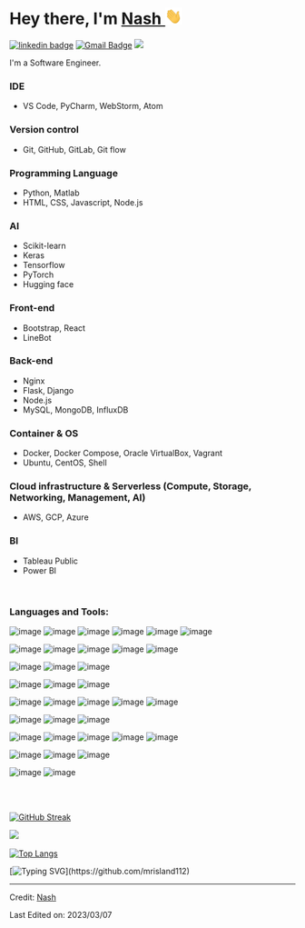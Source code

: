 <!-- ### Hi there 👋 -->

<!--
**mrisland112/mrisland112** is a ✨ _special_ ✨ repository because its `README.md` (this file) appears on your GitHub profile.

Here are some ideas to get you started:

- 🔭 I’m currently working on ...
- 🌱 I’m currently learning ...
- 👯 I’m looking to collaborate on ...
- 🤔 I’m looking for help with ...
- 💬 Ask me about ...
- 📫 How to reach me: ...
- 😄 Pronouns: ...
- ⚡ Fun fact: ...
-->

<h1>Hey there, I'm <a  href="https://github.com/mrisland112">Nash </a> <img  src="https://raw.githubusercontent.com/ABSphreak/ABSphreak/master/gifs/Hi.gif" width="30px"></h1>

[![linkedin badge](https://img.shields.io/badge/Nash-30302f?style=flat&logo=linkedin)](https://www.linkedin.com/in/nash-x-4229b7227/)
[![Gmail Badge](https://img.shields.io/badge/nash.ncku@gmail.com-30302f?style=flat&logo=Gmail&logoColor=red)](mailto:nash.ncku@gmail.com)
<img src="https://komarev.com/ghpvc/?username=mrisland11&style=plastic" />

I'm a Software Engineer. <br>
<!-- <img align='right' src="http://cdn.lowgif.com/small/9cb12f51dffbaaa6-character-typing-by-vincent-mokuenko-dribbble.gif" width="250" height="210"> -->

### IDE
- VS Code, PyCharm, WebStorm, Atom


### Version control
- Git, GitHub, GitLab, Git flow

### Programming Language
- Python, Matlab
- HTML, CSS, Javascript, Node.js

### AI
- Scikit-learn
- Keras
- Tensorflow
- PyTorch
- Hugging face

### Front-end
- Bootstrap, React
- LineBot

### Back-end
- Nginx
- Flask, Django
- Node.js
- MySQL, MongoDB, InfluxDB

### Container & OS
- Docker, Docker Compose, Oracle VirtualBox, Vagrant
- Ubuntu, CentOS, Shell

### Cloud infrastructure & Serverless (Compute, Storage, Networking, Management, AI)
- AWS, GCP, Azure

### BI
- Tableau Public
- Power BI

<br>

<h3 align="left">Languages and Tools:</h3>
<p align="left"> 
<!--   <img src="https://img.icons8.com/color/48/4a90e2/c-programming.png"/>
  <img src="https://img.icons8.com/color/48/4a90e2/c-plus-plus-logo.png"/> -->
  
![image](https://github.com/mrisland112/intro/assets/28065019/b0fc0c41-86c3-486d-b9fb-7db05fc6b747)
![image](https://github.com/mrisland112/intro/assets/28065019/b2d3515c-d048-4d02-a80f-ae703cbff181)
![image](https://github.com/mrisland112/intro/assets/28065019/4574edf4-c2a4-48a7-9182-379036b56069)
![image](https://github.com/mrisland112/intro/assets/28065019/503f6626-059d-409e-83a9-54b7925c0809)
![image](https://github.com/mrisland112/intro/assets/28065019/2ffd65bd-ffcd-46bc-be59-37518c309c44)
![image](https://github.com/mrisland112/intro/assets/28065019/8e923ee3-8d33-4edc-9675-c3b5bb34f9d6)



![image](https://github.com/mrisland112/intro/assets/28065019/c119d655-1e8c-4fca-a083-28c849612940)
![image](https://github.com/mrisland112/intro/assets/28065019/a437dfde-31f6-4196-a1fa-14feec7541da)
![image](https://github.com/mrisland112/intro/assets/28065019/e0218f84-9acc-4192-942a-6be47504ad93)
![image](https://github.com/mrisland112/intro/assets/28065019/9057c192-3250-4938-9411-a380523a9670)
![image](https://github.com/mrisland112/intro/assets/28065019/02d5bc7c-2658-4254-8e7c-692b1d186718)

![image](https://github.com/mrisland112/intro/assets/28065019/0db3522e-b273-439a-b25e-8812c1981493)
![image](https://github.com/mrisland112/intro/assets/28065019/2cc1f903-d462-4293-866b-a223f9e06a7b)
![image](https://github.com/mrisland112/intro/assets/28065019/f5bc174c-b1a3-439c-8599-a3b8f62a7aaf)

![image](https://github.com/mrisland112/intro/assets/28065019/1c320805-89fa-487b-abbc-0d7ccb49bd85)
![image](https://github.com/mrisland112/intro/assets/28065019/b906d03b-f329-4faf-815b-daad9211396d)
![image](https://github.com/mrisland112/intro/assets/28065019/6cbe2dff-9ea9-4ee8-9c06-f50c1f6c5728)

![image](https://github.com/mrisland112/intro/assets/28065019/6cd0aa71-12b1-42a8-b8e7-93b994f2a67a)
![image](https://github.com/mrisland112/intro/assets/28065019/ad963661-20ee-4262-bf48-9e072170afe4)
![image](https://github.com/mrisland112/intro/assets/28065019/df2b1b2b-cdbd-4ce9-8b6c-afd38fe51393)
![image](https://github.com/mrisland112/intro/assets/28065019/58522c5c-7f1b-43df-8559-b03d4ebd70dd)
![image](https://github.com/mrisland112/intro/assets/28065019/81fa8cf1-8315-400e-85d1-c9bf4ae09c0b)

![image](https://github.com/mrisland112/intro/assets/28065019/7a54f082-92dd-4efe-8a97-b12e4c5096c9)
![image](https://github.com/mrisland112/intro/assets/28065019/7ba572b8-db52-4710-9b5c-ee65f73e3906)
![image](https://github.com/mrisland112/intro/assets/28065019/16e4f4af-a4a5-4d5a-a1c9-854e5d32779e)

![image](https://github.com/mrisland112/intro/assets/28065019/b8899826-ba08-42d4-a550-8c0fc5c4c2eb)
![image](https://github.com/mrisland112/intro/assets/28065019/86e0db1a-8650-4772-adac-62b6f153e1d3)
![image](https://github.com/mrisland112/intro/assets/28065019/cb900e36-5dab-49e0-8b8d-29d0e6964823)
![image](https://github.com/mrisland112/intro/assets/28065019/70bc0f9a-e871-4acf-b2e0-ebd227277959)
![image](https://github.com/mrisland112/intro/assets/28065019/9e7feb4c-15ee-4dec-8c50-168433987d3a)

![image](https://github.com/mrisland112/intro/assets/28065019/44eddc5a-1428-435c-9416-10b486d4786a)
![image](https://github.com/mrisland112/intro/assets/28065019/64c70169-80c2-4b9e-9558-e2ae4a92d456)
![image](https://github.com/mrisland112/intro/assets/28065019/d049786a-7882-419d-aa30-9a9fcdadf5ca)

![image](https://github.com/mrisland112/intro/assets/28065019/4358f94e-21bb-46c5-a362-d76c881736ff)
![image](https://github.com/mrisland112/intro/assets/28065019/1740f5a5-eb5a-4818-bd4b-6c83be489b94)
</p>

<br>
<br>

[![GitHub Streak](https://github-readme-streak-stats.herokuapp.com?user=mrisland112&theme=dark&date_format=M%20j%5B%2C%20Y%5D)](https://git.io/streak-stats)

<img src = "https://github-readme-stats.vercel.app/api?username=mrisland112&show_icons=true&theme=dark" width = 500>

[![Top Langs](https://github-readme-stats.vercel.app/api/top-langs/?username=mrisland112&theme=dark&layout=compact&langs_count=8)](https://github.com/mrisland112)

[![Typing SVG](https://readme-typing-svg.herokuapp.com/?lines=Thanks+For+Visiting!!&center=true&color="FF0000")](https://github.com/mrisland112)

---

Credit: [Nash](https://github.com/mrisland112)

Last Edited on: 2023/03/07
